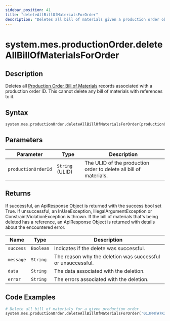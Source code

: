 ```yaml
---
sidebar_position: 41
title: "deleteAllBillOfMaterialsForOrder"
description: "Deletes all bill of materials given a production order object."
---
```


# system.mes.productionOrder.deleteAllBillOfMaterialsForOrder

## Description

Deletes all [Production Order Bill of Materials](../../data-model/production-order-model/production-order-bill-of-material) records associated with a production order ID.
This cannot delete any bill of materials with references to it.

## Syntax

```python
system.mes.productionOrder.deleteAllBillOfMaterialsForOrder(productionOrderId)
```

## Parameters

| Parameter           | Type            | Description                                                       |
| ------------------- | --------------- | ----------------------------------------------------------------- |
| `productionOrderId` | `String` (ULID) | The ULID of the production order to delete all bill of materials. |

## Returns

If successful, an ApiResponse Object is returned with the success bool set True. If unsuccessful, an InUseException, IllegalArgumentException or ConstraintViolationException is thrown.
If the bill of materials that's being deleted has a reference, an ApiResponse Object is returned with details about the encountered error.

| Name      | Type      | Description                                                 |
| --------- | --------- | ----------------------------------------------------------- |
| `success` | `Boolean` | Indicates if the delete was successful.                     |
| `message` | `String`  | The reason why the deletion was successful or unsuccessful. |
| `data`    | `String`  | The data associated with the deletion.                      |
| `error`   | `String`  | The errors associated with the deletion.                    |

## Code Examples

```python
# Delete all bill of materials for a given production order
system.mes.productionOrder.deleteAllBillOfMaterialsForOrder('01JPMTA7K3-E8EHA4MD-7C304P4Z')
```
